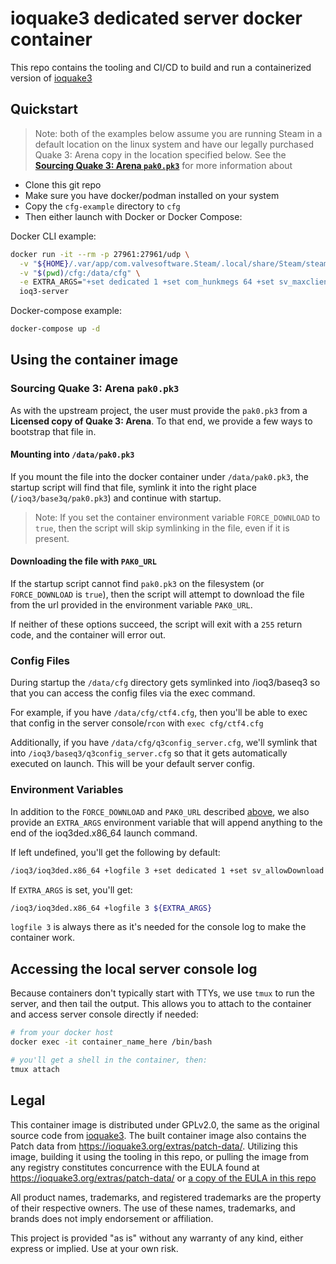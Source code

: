 # ioquake3 dedicated server docker container
This repo contains the tooling and CI/CD to build and run a containerized version of [ioquake3](https://github.com/ioquake/ioq3)

## Quickstart

> Note: both of the examples below assume you are running Steam in a default location on the linux system and have our legally purchased Quake 3: Arena copy in the location specified below. See the **[Sourcing Quake 3: Arena `pak0.pk3`](#sourcing-quake-3-arena-pak0pk3)** for more information about 

- Clone this git repo
- Make sure you have docker/podman installed on your system
- Copy the `cfg-example` directory to `cfg`
- Then either launch with Docker or Docker Compose:

Docker CLI example:
```bash
docker run -it --rm -p 27961:27961/udp \
  -v "${HOME}/.var/app/com.valvesoftware.Steam/.local/share/Steam/steamapps/common/Quake 3 Arena/baseq3/pak0.pk3:/data/pak0.pk3" \
  -v "$(pwd)/cfg:/data/cfg" \
  -e EXTRA_ARGS="+set dedicated 1 +set com_hunkmegs 64 +set sv_maxclients 16 +set sv_maxclients 16" \
  ioq3-server
```

Docker-compose example:
```bash
docker-compose up -d
```

## Using the container image

### Sourcing Quake 3: Arena `pak0.pk3`
As with the upstream project, the user must provide the `pak0.pk3` from a **Licensed copy of Quake 3: Arena**.  To that end, we provide a few ways to bootstrap that file in.

#### Mounting into `/data/pak0.pk3`
If you mount the file into the docker container under `/data/pak0.pk3`, the startup script will find that file, symlink it into the right place (`/ioq3/base3q/pak0.pk3`) and continue with startup.

> Note: If you set the container environment variable `FORCE_DOWNLOAD` to `true`, then the script will skip symlinking in the file, even if it is present.

#### Downloading the file with `PAK0_URL`
If the startup script cannot find `pak0.pk3` on the filesystem (or `FORCE_DOWNLOAD` is `true`), then the script will attempt to download the file from the url provided in the environment variable `PAK0_URL`.

If neither of these options succeed, the script will exit with a `255` return code, and the container will error out.

### Config Files
During startup the `/data/cfg` directory gets symlinked into /ioq3/baseq3 so that you can access the config files via the exec command.

For example, if you have `/data/cfg/ctf4.cfg`, then you'll be able to exec that config in the server console/`rcon` with `exec cfg/ctf4.cfg`

Additionally, if you have `/data/cfg/q3config_server.cfg`, we'll symlink that into `/ioq3/baseq3/q3config_server.cfg` so that it gets automatically executed on launch.  This will be your default server config.

### Environment Variables
In addition to the `FORCE_DOWNLOAD` and `PAK0_URL` described [above](#sourcing-quake-3-arena-pak0pk3), we also provide an `EXTRA_ARGS` environment variable that will append anything to the end of the ioq3ded.x86_64 launch command.

If left undefined, you'll get the following by default:
```bash
/ioq3/ioq3ded.x86_64 +logfile 3 +set dedicated 1 +set sv_allowDownload 1 +set sv_dlURL \"\" +set com_hunkmegs 64 +set net_port 27961
```
If `EXTRA_ARGS` is set, you'll get:
```bash
/ioq3/ioq3ded.x86_64 +logfile 3 ${EXTRA_ARGS}
```

`logfile 3` is always there as it's needed for the console log to make the container work.

## Accessing the local server console log
Because containers don't typically start with TTYs, we use `tmux` to run the server, and then tail the output.  This allows you to attach to the container and access server console directly if needed:

```bash
# from your docker host
docker exec -it container_name_here /bin/bash

# you'll get a shell in the container, then:
tmux attach
```

## Legal
This container image is distributed under GPLv2.0, the same as the original source code from [ioquake3](https://github.com/ioquake/ioq3).  The built container image also contains the Patch data from https://ioquake3.org/extras/patch-data/.  Utilizing this image, building it using the tooling in this repo, or pulling the image from any registry constitutes concurrence with the EULA found at https://ioquake3.org/extras/patch-data/ or [a copy of the EULA in this repo](./ID_EULA.txt)

All product names, trademarks, and registered trademarks are the property of their respective owners. The use of these names, trademarks, and brands does not imply endorsement or affiliation.

This project is provided "as is" without any warranty of any kind, either express or implied. Use at your own risk.